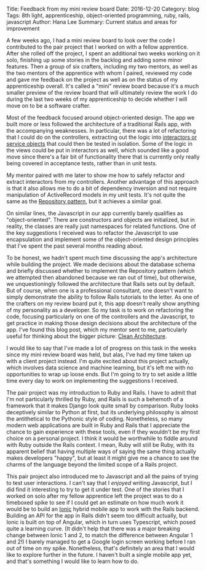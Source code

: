 Title: Feedback from my mini review board 
Date: 2016-12-20 
Category: blog
Tags: 8th light, apprenticeship, object-oriented programming, ruby, rails, javascript
Author: Hana Lee
Summary: Current status and areas for improvement

A few weeks ago, I had a mini review board to look over the code I contributed
to the pair project that I worked on with a fellow apprentice. After
she rolled off the project, I spent an additional two
weeks working on it solo, finishing up some stories in the backlog and adding
some minor features. Then a group of six crafters, including my two mentors, as
well as the two mentors of the apprentice with whom I paired, reviewed my
code and gave me feedback on the project as well as on the status of my
apprenticeship overall. It's called a "mini" review board because it's a much
smaller preview of the review board that will ultimately review the work I
do during the last two weeks of my apprenticeship to decide whether I will move
on to be a software crafter.

Most of the feedback focused around object-oriented design. The app we built
more or less followed the architecture of a traditional Rails app, with the
accompanying weaknesses. In particular, there was a lot of refactoring that I
could do on the controllers, extracting out the logic into [interactors or
service objects](http://multithreaded.stitchfix.com/blog/2015/06/02/anatomy-of-service-objects-in-rails/) that could then be tested in isolation. Some of the logic in the
views could be put in interactors as well, which sounded like a good move
since there's a fair bit of functionality there that is currently only really being
covered in acceptance tests, rather than in unit tests.

My mentor paired with me later to show me how to safely refactor and
extract interactors from my controllers. Another advantage of this approach is
that it also allows me to do a bit of dependency inversion and not require
manipulation of ActiveRecord models in my unit tests. It's not quite the same
as the [Repository pattern](http://martinfowler.com/eaaCatalog/repository.html), but it achieves a similar goal.

On similar lines, the Javascript in our app currently barely qualifies as
"object-oriented". There are constructors and objects are initialized, but in
reality, the classes are really just namespaces for related functions. One of
the key suggestions I received was to refactor the Javascript to use
encapsulation and implement some of the object-oriented design principles
that I've spent the past several months reading about.

To be honest, we hadn't spent much time discussing the app's architecture while
building the project. We made decisions about the database schema and briefly
discussed whether to implement the Repository pattern (which we attempted then
abandoned because we ran out of time), but otherwise, we unquestioningly
followed the architecture that Rails sets out by default. But of course, when one is a professional consultant, one doesn't want to simply demonstrate the
ability to follow Rails tutorials to the letter. As one of the crafters on my
review board put it, this app doesn't really show anything of my personality
as a developer. So my task is to work on refactoring the code, focusing
particularly on one of the controllers and the Javascript, to get practice in
making those design decisions about the architecture of the app. I've found this
blog post, which my mentor sent to me, particularly useful for thinking about
the bigger picture: [Clean
Architecture](https://8thlight.com/blog/uncle-bob/2012/08/13/the-clean-architecture.html).

I would like to say that I've made a lot of progress on this task in the weeks
since my mini review board was held, but alas, I've had my time taken up with
a client project instead. I'm quite excited about this project actually,
which involves data science and machine learning, but it's left me with no
opportunities to wrap up loose ends. But I'm going to try to set aside a little time
every day to work on implementing the suggestions I received.

The pair project was my introduction to Ruby and Rails. I have to admit that
I'm not particularly thrilled by Ruby, and Rails is such a behemoth of a
framework that it makes Django look quite small by comparison. Ruby
looks deceptively similar to Python at first, but its underlying
philosophy is almost the antithetical to the Pythonic style of coding.
Nonetheless, so many modern web applications are built in Ruby and Rails that
I appreciate the chance to gain experience with these tools, even if they
wouldn't be my first choice on a personal project. I think it would be
worthwhile to fiddle around with Ruby outside the Rails context. I mean,
Ruby will still be Ruby, with its apparent belief that having multiple
ways of saying the same thing actually makes developers "happy", but at
least it might give me a chance to see the charms of the language beyond the
limited scope of a Rails project.

This pair project also introduced me to Javascript and all the pains of trying
to test user interactions. I can't say that I _enjoyed_ writing Javascript,
but I did find it interesting to try to get it under test. One of the stories
that I worked on solo after my fellow apprentice left the project was to do a timeboxed spike to see if I could get an estimate on how much work it would be to build an [Ionic](https://ionicframework.com/) hybrid mobile app to work with the Rails backend. 
Building an API for the app in Rails didn't seem too difficult actually, but Ionic is built on top of Angular, which in turn uses Typescript, which posed quite a learning curve. (It didn't help that there was a major breaking change between Ionic 1 and 2, to match the difference between Angular 1 and 2!) I barely managed to get a Google login screen working before I ran out of time on my spike.
Nonetheless, that's definitely an area that I would like to explore further in
the future. I haven't built a single mobile app yet, and that's something I
would like to learn how to do.
